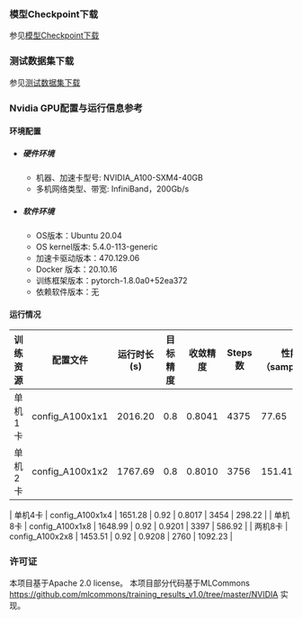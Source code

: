 ### 模型Checkpoint下载
参见[模型Checkpoint下载](../README.md#模型checkpoint)


### 测试数据集下载
参见[测试数据集下载](../README.md#测试数据集下载地址)



### Nvidia GPU配置与运行信息参考
#### 环境配置
- ##### 硬件环境
    - 机器、加速卡型号: NVIDIA_A100-SXM4-40GB
    - 多机网络类型、带宽: InfiniBand，200Gb/s
- ##### 软件环境
   - OS版本：Ubuntu 20.04
   - OS kernel版本: 5.4.0-113-generic     
   -  加速卡驱动版本：470.129.06
   - Docker 版本：20.10.16
   - 训练框架版本：pytorch-1.8.0a0+52ea372
   - 依赖软件版本：无

#### 运行情况

| 训练资源 | 配置文件        | 运行时长(s) | 目标精度 | 收敛精度 | Steps数 | 性能（samples/s) |
| -------- | --------------- | ----------- | -------- | -------- | ------- | ---------------- |
| 单机1卡  | config_A100x1x1 | 2016.20     | 0.8      | 0.8041   | 4375    | 77.65            |
| 单机2卡  | config_A100x1x2 | 1767.69     | 0.8      | 0.8010   | 3756    | 151.41           |

| 单机4卡  | config_A100x1x4 | 1651.28     | 0.92      | 0.8017   | 3454    | 298.22           |
| 单机8卡  | config_A100x1x8 | 1648.99     | 0.92     | 0.9201   | 3397    | 586.92           |
| 两机8卡  | config_A100x2x8 | 1453.51     | 0.92     | 0.9208   | 2760    | 1092.23          |

### 许可证

本项目基于Apache 2.0 license。
本项目部分代码基于MLCommons https://github.com/mlcommons/training_results_v1.0/tree/master/NVIDIA 实现。
